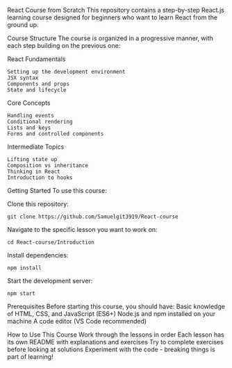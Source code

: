 React Course from Scratch
  This repository contains a step-by-step React.js learning course designed for beginners who want to learn React from the ground up.

Course Structure
  The course is organized in a progressive manner, with each step building on the previous one:

React Fundamentals

    Setting up the development environment
    JSX syntax
    Components and props
    State and lifecycle

Core Concepts

    Handling events
    Conditional rendering
    Lists and keys
    Forms and controlled components

Intermediate Topics

    Lifting state up
    Composition vs inheritance
    Thinking in React
    Introduction to hooks

Getting Started
To use this course:

Clone this repository:

    git clone https://github.com/Samuelgit3919/React-course
Navigate to the specific lesson you want to work on:

    cd React-course/Introduction 
Install dependencies:

    npm install
Start the development server:

    npm start

Prerequisites
    Before starting this course, you should have:
    Basic knowledge of HTML, CSS, and JavaScript (ES6+)
    Node.js and npm installed on your machine
    A code editor (VS Code recommended)

How to Use This Course
    Work through the lessons in order
    Each lesson has its own README with explanations and exercises
    Try to complete exercises before looking at solutions
    Experiment with the code - breaking things is part of learning!

